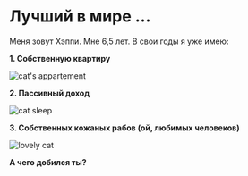 # Лучший в мире ...

 Меня зовут Хэппи. Мне 6,5 лет. В свои годы я уже имею:

 **1. Собственную квартиру**

   ![cat's appartement](https://lh3.googleusercontent.com/pw/AMWts8CK-YPLu__Wxp__Swxz8q37WIhgvdxJ2YEiwkMPi4Fu1a0YXkM6BkfJlnn2xac7BZON7auRDifWBgtDx5d__7r5XL7Gv8QsXlQep0gEE6Us0AwmJdWDgwmOA9FYOFfrtOVzYqesAuH8gzdhloJgbkLvCw=w1280-h1104-s-no?authuser=0)

 **2. Пассивный доход**

   ![cat sleep](https://lh3.googleusercontent.com/pw/AMWts8CETQ8Aa38wFfJ7Plb5qao56ztdnDaRqY7ZRlAAC_mnkT-AV8XUXNA01pey7XBqRK6OV8JcsOInHHWVwPDScyXFBWURoQnn9UsaI70PDdyET7f9-nCcPAGqCUZwSMCM6jzgCKyhDfrhZSqXeMSo06P0OQ=w1280-h721-s-no?authuser=0)

 **3. Собственных кожаных рабов (ой, любимых человеков)**

   ![lovely cat](https://lh3.googleusercontent.com/pw/AMWts8DRNvrFF9jaIMhvZOa9GsHJ9cfc2QFaND9Yrbw0NSts_773YOG476HjwMIODNdZg4dF4qCnZLrVos_Lb9YZdtpWqvGA_d9E7XyfapHScdYyUXMVkTzuVzBzl7mmW7Aq-_U9OVB4AffUvaSNfgjLPEbKQQ=w1126-h1221-s-no?authuser=0)

**А чего добился ты?**
